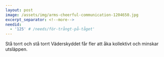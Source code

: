 ```yaml
---
layout: post
image: /assets/img/arms-cheerful-communication-1204650.jpg
excerpt_separator: <!--more-->
needid:
  - '125' # /needs/för-trångt-på-tåget'
---
```

Stå torrt och stå torrt <!--more--> Väderskyddet får fler att åka kollektivt och minskar utsläppen.

